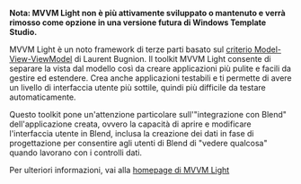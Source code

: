 ﻿**Nota: MVVM Light non è più attivamente sviluppato o mantenuto e verrà rimosso come opzione in una versione futura di Windows Template Studio.**

MVVM Light è un noto framework di terze parti basato sul [criterio Model-View-ViewModel](https://en.wikipedia.org/wiki/Model%E2%80%93view%E2%80%93viewmodel) di Laurent Bugnion. Il toolkit MVVM Light consente di separare la vista dal modello così da creare applicazioni più pulite e facili da gestire ed estendere. Crea anche applicazioni testabili e ti permette di avere un livello di interfaccia utente più sottile, quindi più difficile da testare automaticamente.

Questo toolkit pone un'attenzione particolare sull'"integrazione con Blend" dell'applicazione creata, ovvero la capacità di aprire e modificare l'interfaccia utente in Blend, inclusa la creazione dei dati in fase di progettazione per consentire agli utenti di Blend di "vedere qualcosa" quando lavorano con i controlli dati.

Per ulteriori informazioni, vai alla [homepage di MVVM Light](http://www.mvvmlight.net/)
